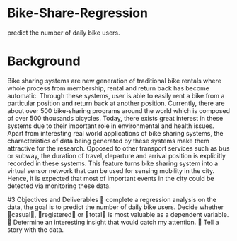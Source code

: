 # Bike-Share-Regression
predict the number of daily bike users.
# Background
Bike sharing systems are new generation of traditional bike rentals where whole process from membership,
rental and return back has become automatic. Through these systems, user is able to easily rent a bike from
a particular position and return back at another position. Currently, there are about over 500 bike-sharing
programs around the world which is composed of over 500 thousands bicycles. Today, there exists great
interest in these systems due to their important role in  environmental and health issues.
Apart from interesting real world applications of bike sharing systems, the characteristics of data being
generated by these systems make them attractive for the research. Opposed to other transport services
such as bus or subway, the duration of travel, departure and arrival position is explicitly recorded in these
systems. This feature turns bike sharing system into a virtual sensor network that can be used for sensing
mobility in the city. Hence, it is expected that most of important events in the city could be detected via
monitoring these data.

#3 Objectives and Deliverables
  complete a regression analysis on the data, the goal is to predict the number of daily bike users.  Decide whether casual, registered or total
is most valuable as a dependent variable.
  Determine an interesting insight that would catch my attention.
 Tell a story with the data.
